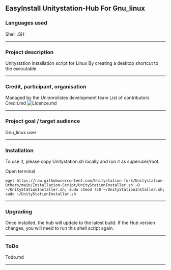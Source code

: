 ## EasyInstall Unitystation-Hub For Gnu_linux

### Languages used

Shell .SH

-------------

### Project description

Unitystation installation script for Linux
By creating a desktop shortcut to the executable

-------------
### Credit, participant, organisation

Managed by the Unionrolistes development team
List of contributors Credit.md 
![Licence.md](https://github.com/Unitystation-fork/Unitystation-Hub/blob/main/LICENSE)

-------------

### Project goal / target audience

Gnu_linux user 

-------------
### Installation
To use it, please copy Unitystation.sh locally and run it as superuser/root.

Open terminal
```shell
wget https://raw.githubusercontent.com/Unitystation-fork/Unitystation-Others/main/Installation-Script/UnityStationInstaller.sh -O ~/UnityStationInstaller.sh; sudo chmod 750 ~/UnityStationInstaller.sh; sudo ~/UnityStationInstaller.sh
```

-------------
### Upgrading

Once installed, the hub will update to the latest build.
If the Hub version changes, you will need to run this shell script again.

---
### ToDo

Todo.md

-------------
